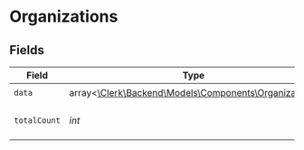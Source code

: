 # Organizations


## Fields

| Field                                                                                           | Type                                                                                            | Required                                                                                        | Description                                                                                     |
| ----------------------------------------------------------------------------------------------- | ----------------------------------------------------------------------------------------------- | ----------------------------------------------------------------------------------------------- | ----------------------------------------------------------------------------------------------- |
| `data`                                                                                          | array<[\Clerk\Backend\Models\Components\Organization](../../Models/Components/Organization.md)> | :heavy_check_mark:                                                                              | N/A                                                                                             |
| `totalCount`                                                                                    | *int*                                                                                           | :heavy_check_mark:                                                                              | Total number of organizations<br/>                                                              |